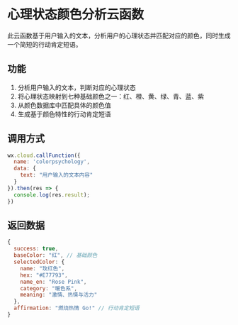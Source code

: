 # 心理状态颜色分析云函数

此云函数基于用户输入的文本，分析用户的心理状态并匹配对应的颜色，同时生成一个简短的行动肯定短语。

## 功能

1. 分析用户输入的文本，判断对应的心理状态
2. 将心理状态映射到七种基础颜色之一：红、橙、黄、绿、青、蓝、紫
3. 从颜色数据库中匹配具体的颜色值
4. 生成基于颜色特性的行动肯定短语

## 调用方式

```javascript
wx.cloud.callFunction({
  name: 'colorpsychology',
  data: {
    text: "用户输入的文本内容"
  }
}).then(res => {
  console.log(res.result);
})
```

## 返回数据

```javascript
{
  success: true,
  baseColor: "红", // 基础颜色
  selectedColor: {
    name: "玫红色",
    hex: "#E77793",
    name_en: "Rose Pink",
    category: "暖色系",
    meaning: "激情、热情与活力"
  },
  affirmation: "燃烧热情 Go!" // 行动肯定短语
}
```
